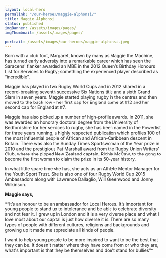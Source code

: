 ```yaml
---
layout: local-hero
permalink: "/our-heroes/maggie-alphonsi/"
title: Maggie Alphonsi
status: published
imgBanner: /assets/images/pages/
imgThumbnail: /assets/images/pages/

portrait: /assets/images/our-heroes/maggie-alphonsi.jpeg
---
```


Born with a club foot, Margaret, known by many as Maggie the Machine, has turned early adversity into a remarkable career which has seen the Saracens' flanker awarded an MBE in the 2012 Queen’s Birthday Honours List for Services to Rugby; something the experienced player described as “incredible”.

Maggie has played in two Rugby World Cups and in 2012 shared in a record-breaking seventh successive Six Nations title and a sixth Grand Slam in seven years. Maggie started playing rugby in the centres and then moved to the back row – her first cap for England came at #12 and her second cap for England at #7.

Maggie has also picked up a number of high-profile awards. In 2011, she was awarded an honorary doctoral degree from the University of Bedfordshire for her services to rugby, she has been named in the Powerlist for three years running, a highly respected publication which profiles 100 of the most influential people of African and African-Caribbean descent in Britain. There was also the Sunday Times Sportswoman of the Year prize in 2010 and the prestigious Pat Marshall award from the Rugby Union Writers’ Club, where she pipped New Zealand captain, Richie McCaw, to the gong to become the first woman to claim the prize in its 50-year history.

In what little spare time she has, she acts as an Athlete Mentor Manager for the Youth Sport Trust. She is also one of four Rugby World Cup 2015 Ambassadors along with Lawrence Dallaglio, Will Greenwood and Jonny Wilkinson.

**Maggie says,**

*“It’s an honour to be an ambassador for Local Heroes. It’s important for young people to stand up to intolerance and be able to celebrate diversity and not fear it. I grew up in London and it is a very diverse place and what I love most about our capital is just how diverse it is. There are so many types of people with different cultures, religions and backgrounds and growing up it made me appreciate all kinds of people.

I want to help young people to be more inspired to want to be the best that they can be. It doesn't matter where they have come from or who they are, what's important is that they be themselves and don't stand for bullies”*
